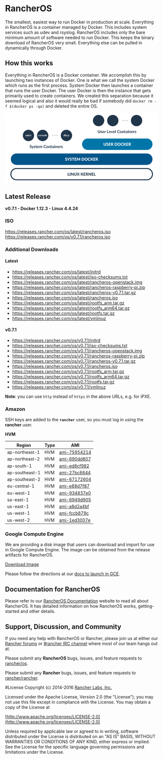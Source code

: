 # RancherOS

The smallest, easiest way to run Docker in production at scale.  Everything in RancherOS is a container managed by Docker.  This includes system services such as udev and rsyslog.  RancherOS includes only the bare minimum amount of software needed to run Docker.  This keeps the binary download of RancherOS very small.  Everything else can be pulled in dynamically through Docker.

## How this works

Everything in RancherOS is a Docker container.  We accomplish this by launching two instances of
Docker.  One is what we call the system Docker which runs as the first process.  System Docker then launches
a container that runs the user Docker.  The user Docker is then the instance that gets primarily
used to create containers.  We created this separation because it seemed logical and also
it would really be bad if somebody did `docker rm -f $(docker ps -qa)` and deleted the entire OS.

![How it works](docs/rancheros.png "How it works")

## Latest Release

**v0.7.1 - Docker 1.12.3 - Linux 4.4.24**

### ISO

https://releases.rancher.com/os/latest/rancheros.iso  
https://releases.rancher.com/os/v0.7.1/rancheros.iso  

### Additional Downloads

#### Latest

* https://releases.rancher.com/os/latest/initrd
* https://releases.rancher.com/os/latest/iso-checksums.txt
* https://releases.rancher.com/os/latest/rancheros-openstack.img
* https://releases.rancher.com/os/latest/rancheros-raspberry-pi.zip
* https://releases.rancher.com/os/latest/rancheros-v0.7.1.tar.gz
* https://releases.rancher.com/os/latest/rancheros.iso
* https://releases.rancher.com/os/latest/rootfs_arm.tar.gz
* https://releases.rancher.com/os/latest/rootfs_arm64.tar.gz
* https://releases.rancher.com/os/latest/rootfs.tar.gz
* https://releases.rancher.com/os/latest/vmlinuz

#### v0.7.1

* https://releases.rancher.com/os/v0.7.1/initrd
* https://releases.rancher.com/os/v0.7.1/iso-checksums.txt
* https://releases.rancher.com/os/v0.7.1/rancheros-openstack.img
* https://releases.rancher.com/os/v0.7.1/rancheros-raspberry-pi.zip
* https://releases.rancher.com/os/v0.7.1/rancheros-v0.7.1.tar.gz
* https://releases.rancher.com/os/v0.7.1/rancheros.iso
* https://releases.rancher.com/os/v0.7.1/rootfs_arm.tar.gz
* https://releases.rancher.com/os/v0.7.1/rootfs_arm64.tar.gz
* https://releases.rancher.com/os/v0.7.1/rootfs.tar.gz
* https://releases.rancher.com/os/v0.7.1/vmlinuz

**Note**: you can use `http` instead of `https` in the above URLs, e.g. for iPXE.  

### Amazon

SSH keys are added to the **`rancher`** user, so you must log in using the **rancher** user.

**HVM**

Region | Type | AMI |
-------|------|------
ap-northeast-1 | HVM |  [ami-75954214](https://console.aws.amazon.com/ec2/home?region=ap-northeast-1#launchInstanceWizard:ami=ami-75954214)
ap-northeast-2 | HVM |  [ami-690dd807](https://console.aws.amazon.com/ec2/home?region=ap-northeast-2#launchInstanceWizard:ami=ami-690dd807)
ap-south-1 | HVM |  [ami-ed8cf982](https://console.aws.amazon.com/ec2/home?region=ap-south-1#launchInstanceWizard:ami=ami-ed8cf982)
ap-southeast-1 | HVM |  [ami-27bc6644](https://console.aws.amazon.com/ec2/home?region=ap-southeast-1#launchInstanceWizard:ami=ami-27bc6644)
ap-southeast-2 | HVM |  [ami-67172604](https://console.aws.amazon.com/ec2/home?region=ap-southeast-2#launchInstanceWizard:ami=ami-67172604)
eu-central-1 | HVM |  [ami-e88d7f87](https://console.aws.amazon.com/ec2/home?region=eu-central-1#launchInstanceWizard:ami=ami-e88d7f87)
eu-west-1 | HVM |  [ami-934837e0](https://console.aws.amazon.com/ec2/home?region=eu-west-1#launchInstanceWizard:ami=ami-934837e0)
sa-east-1 | HVM |  [ami-6949d905](https://console.aws.amazon.com/ec2/home?region=sa-east-1#launchInstanceWizard:ami=ami-6949d905)
us-east-1 | HVM |  [ami-a8d2a4bf](https://console.aws.amazon.com/ec2/home?region=us-east-1#launchInstanceWizard:ami=ami-a8d2a4bf)
us-west-1 | HVM |  [ami-fccb879c](https://console.aws.amazon.com/ec2/home?region=us-west-1#launchInstanceWizard:ami=ami-fccb879c)
us-west-2 | HVM |  [ami-1ed3007e](https://console.aws.amazon.com/ec2/home?region=us-west-2#launchInstanceWizard:ami=ami-1ed3007e)
### Google Compute Engine

We are providing a disk image that users can download and import for use in Google Compute Engine. The image can be obtained from the release artifacts for RancherOS.

[Download Image](https://github.com/rancher/os/releases/download/v0.7.1/rancheros-v0.7.1.tar.gz)

Please follow the directions at our [docs to launch in GCE](http://docs.rancher.com/os/running-rancheros/cloud/gce/).

## Documentation for RancherOS

Please refer to our [RancherOS Documentation](http://docs.rancher.com/os/) website to read all about RancherOS. It has detailed information on how RancherOS works, getting-started and other details.

## Support, Discussion, and Community
If you need any help with RancherOS or Rancher, please join us at either our [Rancher forums](http://forums.rancher.com) or [#rancher IRC channel](http://webchat.freenode.net/?channels=rancher) where most of our team hangs out at.

Please submit any **RancherOS** bugs, issues, and feature requests to [rancher/os](//github.com/rancher/os/issues).

Please submit any **Rancher** bugs, issues, and feature requests to [rancher/rancher](//github.com/rancher/rancher/issues).

#License
Copyright (c) 2014-2016 [Rancher Labs, Inc.](http://rancher.com)

Licensed under the Apache License, Version 2.0 (the "License");
you may not use this file except in compliance with the License.
You may obtain a copy of the License at

[http://www.apache.org/licenses/LICENSE-2.0](http://www.apache.org/licenses/LICENSE-2.0)

Unless required by applicable law or agreed to in writing, software
distributed under the License is distributed on an "AS IS" BASIS,
WITHOUT WARRANTIES OR CONDITIONS OF ANY KIND, either express or implied.
See the License for the specific language governing permissions and
limitations under the License.
